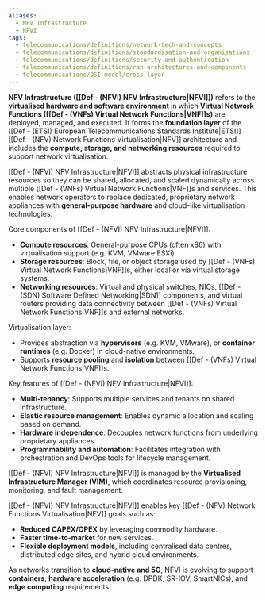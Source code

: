 ```yaml
---
aliases:
  - NFV Infrastructure
  - NFVI
tags:
  - telecommunications/definitions/network-tech-and-concepts
  - telecommunications/definitions/standardisation-and-organisations
  - telecommunications/definitions/security-and-authentication
  - telecommunications/definitions/ran-architectures-and-components
  - telecommunications/OSI-model/cross-layer
---
```


**NFV Infrastructure ([[Def - (NFVI) NFV Infrastructure|NFVI]])** refers to the **virtualised hardware and software environment** in which **Virtual Network Functions ([[Def - (VNFs) Virtual Network Functions|VNF]]s)** are deployed, managed, and executed. It forms the **foundation layer** of the [[Def - (ETSI) European Telecommunications Standards Institute|ETSI]] [[Def - (NFV) Network Functions Virtualisation|NFV]] architecture and includes the **compute, storage, and networking resources** required to support network virtualisation.

[[Def - (NFVI) NFV Infrastructure|NFVI]] abstracts physical infrastructure resources so they can be shared, allocated, and scaled dynamically across multiple [[Def - (VNFs) Virtual Network Functions|VNF]]s and services. This enables network operators to replace dedicated, proprietary network appliances with **general-purpose hardware** and cloud-like virtualisation technologies.

Core components of [[Def - (NFVI) NFV Infrastructure|NFVI]]:
- **Compute resources**: General-purpose CPUs (often x86) with virtualisation support (e.g. KVM, VMware ESXi).
- **Storage resources**: Block, file, or object storage used by [[Def - (VNFs) Virtual Network Functions|VNF]]s, either local or via virtual storage systems.
- **Networking resources**: Virtual and physical switches, NICs, [[Def - (SDN) Software Defined Networking|SDN]] components, and virtual routers providing data connectivity between [[Def - (VNFs) Virtual Network Functions|VNF]]s and external networks.

Virtualisation layer:
- Provides abstraction via **hypervisors** (e.g. KVM, VMware), or **container runtimes** (e.g. Docker) in cloud-native environments.
- Supports **resource pooling** and **isolation** between [[Def - (VNFs) Virtual Network Functions|VNF]]s.

Key features of [[Def - (NFVI) NFV Infrastructure|NFVI]]:
- **Multi-tenancy**: Supports multiple services and tenants on shared infrastructure.
- **Elastic resource management**: Enables dynamic allocation and scaling based on demand.
- **Hardware independence**: Decouples network functions from underlying proprietary appliances.
- **Programmability and automation**: Facilitates integration with orchestration and DevOps tools for lifecycle management.

[[Def - (NFVI) NFV Infrastructure|NFVI]] is managed by the **Virtualised Infrastructure Manager (VIM)**, which coordinates resource provisioning, monitoring, and fault management.

[[Def - (NFVI) NFV Infrastructure|NFVI]] enables key [[Def - (NFV) Network Functions Virtualisation|NFV]] goals such as:
- **Reduced CAPEX/OPEX** by leveraging commodity hardware.
- **Faster time-to-market** for new services.
- **Flexible deployment models**, including centralised data centres, distributed edge sites, and hybrid cloud environments.

As networks transition to **cloud-native and 5G**, NFVI is evolving to support **containers**, **hardware acceleration** (e.g. DPDK, SR-IOV, SmartNICs), and **edge computing** requirements.
